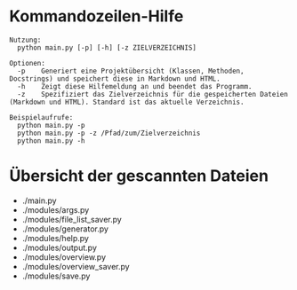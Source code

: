 # Kommandozeilen-Hilfe


    Nutzung:
      python main.py [-p] [-h] [-z ZIELVERZEICHNIS]
    
    Optionen:
      -p    Generiert eine Projektübersicht (Klassen, Methoden, Docstrings) und speichert diese in Markdown und HTML.
      -h    Zeigt diese Hilfemeldung an und beendet das Programm.
      -z    Spezifiziert das Zielverzeichnis für die gespeicherten Dateien (Markdown und HTML). Standard ist das aktuelle Verzeichnis.
    
    Beispielaufrufe:
      python main.py -p
      python main.py -p -z /Pfad/zum/Zielverzeichnis
      python main.py -h
    
# Übersicht der gescannten Dateien

- ./main.py
- ./modules/args.py
- ./modules/file_list_saver.py
- ./modules/generator.py
- ./modules/help.py
- ./modules/output.py
- ./modules/overview.py
- ./modules/overview_saver.py
- ./modules/save.py
